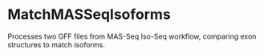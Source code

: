 # MatchMASSeqIsoforms
Processes two GFF files from MAS-Seq Iso-Seq workflow, comparing exon structures to match isoforms.
